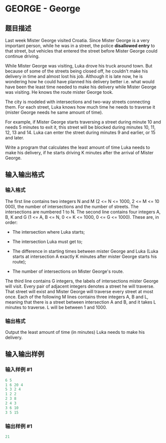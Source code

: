 # GEORGE - George

## 题目描述

Last week Mister George visited Croatia. Since Mister George is a very important person, while he was in a street, the police **disallowed entry** to that street, but vehicles that entered the street before Mister George could continue driving.

While Mister George was visiting, Luka drove his truck around town. But because of some of the streets being closed off, he couldn't make his delivery in time and almost lost his job. Although it is late now, he is wondering how he could have planned his delivery better i.e. what would have been the least time needed to make his delivery while Mister George was visiting. He knows the route mister George took.

The city is modeled with intersections and two-way streets connecting them. For each street, Luka knows how much time he needs to traverse it (mister George needs he same amount of time).

For example, if Mister George starts traversing a street during minute 10 and needs 5 minutes to exit it, this street will be blocked during minutes 10, 11, 12, 13 and 14. Luka can enter the street during minutes 9 and earlier, or 15 and later.

Write a program that calculates the least amount of time Luka needs to make his delivery, if he starts driving K minutes after the arrival of Mister George.

## 输入输出格式

### 输入格式

The first line contains two integers N and M (2 <= N <= 1000, 2 <= M <= 10 000), the number of intersections and the number of streets. The intersections are numbered 1 to N. The second line contains four integers A, B, K and G (1 <= A, B <= N, 0 <= K <= 1000, 0 <= G <= 1000). These are, in order:

- The intersection where Luka starts;

- The intersection Luka must get to;

- The difference in starting times between mister George and Luka (Luka starts at intersection A exactly K minutes after mister George starts his route);

- The number of intersections on Mister George's route.

The third line contains G integers, the labels of intersections mister George will visit. Every pair of adjacent integers denotes a street he will traverse. That street will exist and Mister George will traverse every street at most once. Each of the following M lines contains three integers A, B and L, meaning that there is a street between intersection A and B, and it takes L minutes to traverse. L will be between 1 and 1000.

### 输出格式

Output the least amount of time (in minutes) Luka needs to make his delivery.

## 输入输出样例

### 输入样例 #1

```cpp
6 5
1 6 20 4
5 3 2 4
1 2 2
2 3 8
2 4 3
3 6 10
3 5 15
```


### 输出样例 #1

```cpp
21
```


